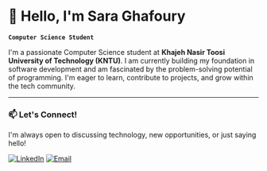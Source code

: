 # 👋 Hello, I'm Sara Ghafoury

**`Computer Science Student`**

I'm a passionate Computer Science student at **Khajeh Nasir Toosi University of Technology (KNTU)**. I am currently building my foundation in software development and am fascinated by the problem-solving potential of programming. I'm eager to learn, contribute to projects, and grow within the tech community.

---


### 📫 Let's Connect!

I'm always open to discussing technology, new opportunities, or just saying hello!

[![LinkedIn](https://img.shields.io/badge/LinkedIn-0A66C2?style=for-the-badge&logo=linkedin&logoColor=white)](linkedin.com/in/saraghafoury)
[![Email](https://img.shields.io/badge/Email-EA4335?style=for-the-badge&logo=gmail&logoColor=white)](mailto:saraghbaba83@gmail.com)



<!---
saraghafoury/saraghafoury is a ✨ special ✨ repository because its `README.md` (this file) appears on your GitHub profile.
You can click the Preview link to take a look at your changes.
--->

